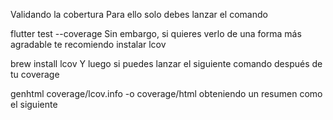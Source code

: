 Validando la cobertura
Para ello solo debes lanzar el comando 

flutter test --coverage
Sin embargo, si quieres verlo de una forma más agradable te recomiendo instalar lcov

brew install lcov
Y luego si puedes lanzar el siguiente comando después de tu coverage

genhtml coverage/lcov.info -o coverage/html
obteniendo un resumen como el siguiente